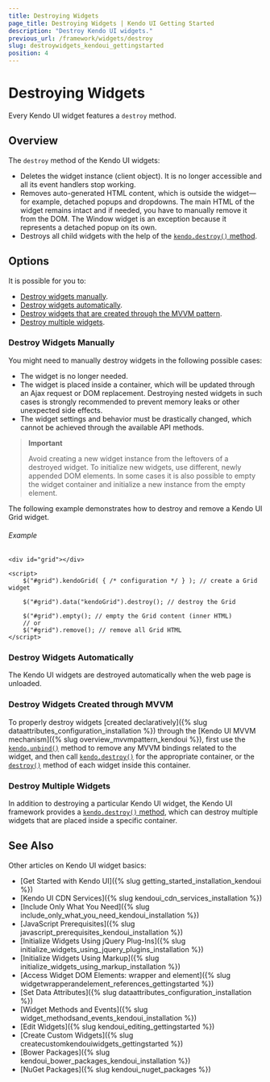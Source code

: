 ```yaml
---
title: Destroying Widgets
page_title: Destroying Widgets | Kendo UI Getting Started
description: "Destroy Kendo UI widgets."
previous_url: /framework/widgets/destroy
slug: destroywidgets_kendoui_gettingstarted
position: 4
---
```


# Destroying Widgets

Every Kendo UI widget features a `destroy` method.

## Overview

The `destroy` method of the Kendo UI widgets:

* Deletes the widget instance (client object). It is no longer accessible and all its event handlers stop working.
* Removes auto-generated HTML content, which is outside the widget&mdash;for example, detached popups and dropdowns. The main HTML of the widget remains intact and if needed, you have to manually remove it from the DOM. The Window widget is an exception because it represents a detached popup on its own.
* Destroys all child widgets with the help of the [`kendo.destroy()` method](/api/framework/kendo#methods-destroy).

## Options

It is possible for you to:
* [Destroy widgets manually](#destroy-widgets-manually).
* [Destroy widgets automatically](#destroy-widgets-automatically).
* [Destroy widgets that are created through the MVVM pattern](#destroy-widgets-created-through-mvvm).
* [Destroy multiple widgets](#destroy-multiple-widgets).

### Destroy Widgets Manually

You might need to manually destroy widgets in the following possible cases:

* The widget is no longer needed.
* The widget is placed inside a container, which will be updated through an Ajax request or DOM replacement. Destroying nested widgets in such cases is strongly recommended to prevent memory leaks or other unexpected side effects.
* The widget settings and behavior must be drastically changed, which cannot be achieved through the available API methods.

> **Important**
>
> Avoid creating a new widget instance from the leftovers of a destroyed widget. To initialize new widgets, use different, newly appended DOM elements. In some cases it is also possible to empty the widget container and initialize a new instance from the empty element.

The following example demonstrates how to destroy and remove a Kendo UI Grid widget.

###### Example

	<div id="grid"></div>

	<script>
		$("#grid").kendoGrid( { /* configuration */ } ); // create a Grid widget

		$("#grid").data("kendoGrid").destroy(); // destroy the Grid

        $("#grid").empty(); // empty the Grid content (inner HTML)
        // or
        $("#grid").remove(); // remove all Grid HTML
	</script>

<!--*-->
### Destroy Widgets Automatically

The Kendo UI widgets are destroyed automatically when the web page is unloaded.

### Destroy Widgets Created through MVVM

To properly destroy widgets [created declaratively]({% slug dataattributes_configuration_installation %}) through the [Kendo UI MVVM mechanism]({% slug overview_mvvmpattern_kendoui %}), first use the [`kendo.unbind()`](/api/javascript/kendo/methods/unbind) method to remove any MVVM bindings related to the widget, and then call [`kendo.destroy()`](/api/framework/kendo/methods/destroy) for the appropriate container, or the [`destroy()`](/api/javascript/ui/widget/methods/destroy) method of each widget inside this container.

### Destroy Multiple Widgets

In addition to destroying a particular Kendo UI widget, the Kendo UI framework provides a [`kendo.destroy()` method](/api/framework/kendo#methods-destroy), which can destroy multiple widgets that are placed inside a specific container.

## See Also

Other articles on Kendo UI widget basics:

* [Get Started with Kendo UI]({% slug getting_started_installation_kendoui %})
* [Kendo UI CDN Services]({% slug kendoui_cdn_services_installation %})
* [Include Only What You Need]({% slug include_only_what_you_need_kendoui_installation %})
* [JavaScript Prerequisites]({% slug javascript_prerequisites_kendoui_installation %})
* [Initialize Widgets Using jQuery Plug-Ins]({% slug initialize_widgets_using_jquery_plugins_installation %})
* [Initialize Widgets Using Markup]({% slug initialize_widgets_using_markup_installation %})
* [Access Widget DOM Elements: wrapper and element]({% slug widgetwrapperandelement_references_gettingstarted %})
* [Set Data Attributes]({% slug dataattributes_configuration_installation %})
* [Widget Methods and Events]({% slug widget_methodsand_events_kendoui_installation %})
* [Edit Widgets]({% slug kendoui_editing_gettingstarted %})
* [Create Custom Widgets]({% slug createcustomkendouiwidgets_gettingstarted %})
* [Bower Packages]({% slug kendoui_bower_packages_kendoui_installation %})
* [NuGet Packages]({% slug kendoui_nuget_packages %})
